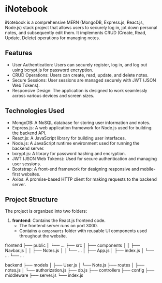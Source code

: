 # iNotebook

iNotebook is a comprehensive MERN (MongoDB, Express.js, React.js, Node.js) stack project that allows users to securely log in, jot down personal notes, and subsequently edit them. It implements CRUD (Create, Read, Update, Delete) operations for managing notes.

## Features

- User Authentication: Users can securely register, log in, and log out using bcrypt.js for password encryption.
- CRUD Operations: Users can create, read, update, and delete notes.
- Secure Sessions: User sessions are managed securely with JWT (JSON Web Tokens).
- Responsive Design: The application is designed to work seamlessly across various devices and screen sizes.

## Technologies Used

- MongoDB: A NoSQL database for storing user information and notes.
- Express.js: A web application framework for Node.js used for building the backend API.
- React.js: A JavaScript library for building user interfaces.
- Node.js: A JavaScript runtime environment used for running the backend server.
- bcrypt.js: A library for password hashing and encryption.
- JWT (JSON Web Tokens): Used for secure authentication and managing user sessions.
- Bootstrap: A front-end framework for designing responsive and mobile-first websites.
- Axios: A promise-based HTTP client for making requests to the backend server.

## Project Structure

The project is organized into two folders:

1. **frontend**: Contains the React.js frontend code.
   - The frontend server runs on port 3000.
   - Contains a `components` folder with reusable UI components used throughout the website.

frontend
   ├── public
   │   └── ...
   ├── src
   │   ├── components
   │   │   ├── Navbar.js
   │   │   ├── Notes.js
   │   │   └── ...
   │   ├── App.js
   │   ├── index.js
   │   └── ...
   └── ...


backend
├── models
│   ├── User.js
│   └── Note.js
├── routes
│   ├── notes.js
│   └── authorization.js
├── db.js
├── controllers
├── config
├── middleware
├── server.js
└── index.js
